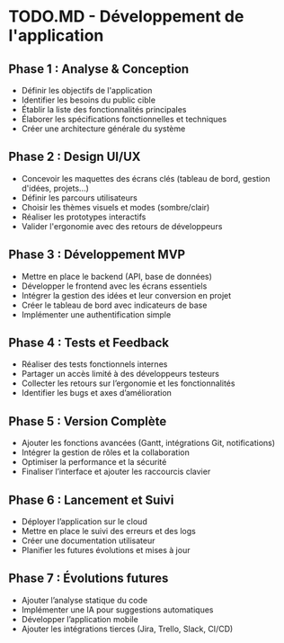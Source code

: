 # TODO.MD - Développement de l'application

## Phase 1 : Analyse & Conception

* Définir les objectifs de l'application
* Identifier les besoins du public cible
* Établir la liste des fonctionnalités principales
* Élaborer les spécifications fonctionnelles et techniques
* Créer une architecture générale du système

## Phase 2 : Design UI/UX

* Concevoir les maquettes des écrans clés (tableau de bord, gestion d'idées, projets...)
* Définir les parcours utilisateurs
* Choisir les thèmes visuels et modes (sombre/clair)
* Réaliser les prototypes interactifs
* Valider l'ergonomie avec des retours de développeurs

## Phase 3 : Développement MVP

* Mettre en place le backend (API, base de données)
* Développer le frontend avec les écrans essentiels
* Intégrer la gestion des idées et leur conversion en projet
* Créer le tableau de bord avec indicateurs de base
* Implémenter une authentification simple

## Phase 4 : Tests et Feedback

* Réaliser des tests fonctionnels internes
* Partager un accès limité à des développeurs testeurs
* Collecter les retours sur l’ergonomie et les fonctionnalités
* Identifier les bugs et axes d’amélioration

## Phase 5 : Version Complète

* Ajouter les fonctions avancées (Gantt, intégrations Git, notifications)
* Intégrer la gestion de rôles et la collaboration
* Optimiser la performance et la sécurité
* Finaliser l’interface et ajouter les raccourcis clavier

## Phase 6 : Lancement et Suivi

* Déployer l’application sur le cloud
* Mettre en place le suivi des erreurs et des logs
* Créer une documentation utilisateur
* Planifier les futures évolutions et mises à jour

## Phase 7 : Évolutions futures

* Ajouter l’analyse statique du code
* Implémenter une IA pour suggestions automatiques
* Développer l’application mobile
* Ajouter les intégrations tierces (Jira, Trello, Slack, CI/CD)
